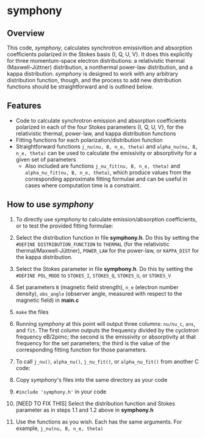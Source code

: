# symphony

## Overview
This code, *symphony*, calculates synchrotron emissivition and absorption coefficients polarized in the Stokes basis {I, Q, U, V}.  It does this explicitly for three momentum-space electron distributions: a relativistic thermal (Maxwell-Jüttner) distribution, a nonthermal power-law distribution, and a kappa distribution.  *symphony* is designed to work with any arbitrary distribution function, though, and the process to add new distribution functions should be straightforward and is outlined below.

## Features
* Code to calculate synchrotron emission and absorption coefficients polarized in each of the four Stokes parameters {I, Q, U, V}, for the relativistic thermal, power-law, and kappa distribution functions
* Fitting functions for each polarization/distribution function
* Straightforward functions `j_nu(nu, B, n_e, theta)` and `alpha_nu(nu, B, n_e, theta)` can be used to calculate the emissivity or absorptivity for a given set of parameters
  * Also included are functions `j_nu_fit(nu, B, n_e, theta)` and `alpha_nu_fit(nu, B, n_e, theta)`, which produce values from the corresponding approximate fitting formulae and can be useful in cases where computation time is a constraint.

## How to use *symphony*

1. To directly use *symphony* to calculate emission/absorption coefficients, or to test the provided fitting formulae:
  1. Select the distribution function in file **symphony.h**.  Do this by setting the `#DEFINE DISTRIBUTION_FUNCTION` to `THERMAL` (for the relativistic thermal/Maxwell-Jüttner), `POWER_LAW` for the power-law, or `KAPPA_DIST` for the kappa distribution.
  2. Select the Stokes parameter in file **symphony.h**.  Do this by setting the `#DEFINE POL_MODE` to `STOKES_I`, `STOKES_Q`, `STOKES_U`, or `STOKES_V`
  3. Set parameters `B` (magnetic field strength), `n_e` (electron number density), `obs_angle` (observer angle, measured with respect to the magnetic field) in **main.c**
  4. `make` the files
  5. Running *symphony* at this point will output three columns: `nu/nu_c`, `ans`, and `fit`.  The first column outputs the frequency divided by the cyclotron frequency eB/2pimc; the second is the emissivity or absorptivity at that frequency for the set parameters; the third is the value of the corresponding fitting function for those parameters.

2. To call `j_nu()`, `alpha_nu()`, `j_nu_fit()`, or `alpha_nu_fit()` from another C code:
  1. Copy *symphony*'s files into the same directory as your code
  2. `#include 'symphony.h'` in your code
  3. [NEED TO FIX THIS] Select the distribution function and Stokes parameter as in steps 1.1 and 1.2 above in **symphony.h**
  4. Use the functions as you wish. Each has the same arguments.  For example, `j_nu(nu, B, n_e, theta)`
